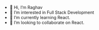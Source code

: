 - 👋 Hi, I’m Raghav
- 👀 I’m interested in Full Stack Development
- 🌱 I’m currently learning React.
- 💞️ I’m looking to collaborate on React.


<!---
Raghav847/Raghav847 is a ✨ special ✨ repository because its `README.md` (this file) appears on your GitHub profile.
You can click the Preview link to take a look at your changes.
--->

